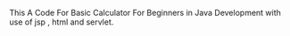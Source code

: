 This A Code For Basic Calculator For Beginners in Java Development with use of jsp , html and servlet.
